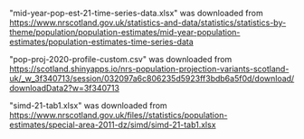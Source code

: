 "mid-year-pop-est-21-time-series-data.xlsx" was downloaded from https://www.nrscotland.gov.uk/statistics-and-data/statistics/statistics-by-theme/population/population-estimates/mid-year-population-estimates/population-estimates-time-series-data


"pop-proj-2020-profile-custom.csv" was downloaded from https://scotland.shinyapps.io/nrs-population-projection-variants-scotland-uk/_w_3f340713/session/032097a6c806235d5923ff3bdb6a5f0d/download/downloadData2?w=3f340713


"simd-21-tab1.xlsx" was downloaded from https://www.nrscotland.gov.uk/files//statistics/population-estimates/special-area-2011-dz/simd/simd-21-tab1.xlsx 
